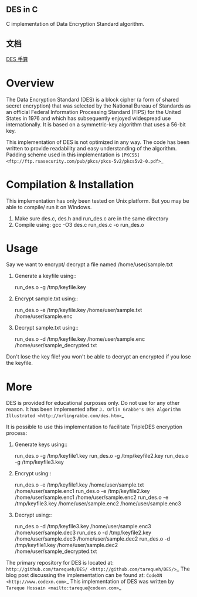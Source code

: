 ## DES in C
C implementation of Data Encryption Standard algorithm.

## 文档
[DES 手算](https://github.com/liukuo362573/DES/blob/master/DES%E6%89%8B%E7%AE%97.pdf)

Overview
========
The Data Encryption Standard (DES) is a block cipher (a form of shared secret encryption) that was selected by the National 
Bureau of Standards as an official Federal Information Processing Standard (FIPS) for the United States in 1976 and which 
has subsequently enjoyed widespread use internationally. It is based on a symmetric-key algorithm that uses a 56-bit key.

This implementation of DES is not optimized in any way. The code has been written to provide readability and easy 
understanding of the algorithm. Padding scheme used in this implementation is `[PKCS5] <ftp://ftp.rsasecurity.com/pub/pkcs/pkcs-5v2/pkcs5v2-0.pdf>`_

Compilation & Installation
==========================
This implementation has only been tested on Unix platform. But you may be able to compile/ run it on Windows.

1. Make sure des.c, des.h and run_des.c are in the same directory 
2. Compile using: gcc -O3 des.c run_des.c -o run_des.o   

Usage
=====
Say we want to encrypt/ decrypt a file named /home/user/sample.txt

1. Generate a keyfile using::

    run_des.o -g /tmp/keyfile.key
2. Encrypt sample.txt using::

    run_des.o -e /tmp/keyfile.key /home/user/sample.txt /home/user/sample.enc
3. Decrypt sample.txt using::

    run_des.o -d /tmp/keyfile.key /home/user/sample.enc /home/user/sample_decrypted.txt

Don't lose the key file! you won't be able to decrypt an encrypted if you lose the keyfile.

More
====
DES is provided for educational purposes only. Do not use for any other reason.
It has been implemented after `J. Orlin Grabbe's DES Algorithm Illustrated <http://orlingrabbe.com/des.htm>`_

It is possible to use this implementation to facilitate TripleDES encryption process:

1. Generate keys using::

    run_des.o -g /tmp/keyfile1.key
    run_des.o -g /tmp/keyfile2.key
    run_des.o -g /tmp/keyfile3.key

2. Encrypt using::

    run_des.o -e /tmp/keyfile1.key /home/user/sample.txt /home/user/sample.enc1
    run_des.o -e /tmp/keyfile2.key /home/user/sample.enc1 /home/user/sample.enc2
    run_des.o -e /tmp/keyfile3.key /home/user/sample.enc2 /home/user/sample.enc3

3. Decrypt using::

    run_des.o -d /tmp/keyfile3.key /home/user/sample.enc3 /home/user/sample.dec3
    run_des.o -d /tmp/keyfile2.key /home/user/sample.dec3 /home/user/sample.dec2
    run_des.o -d /tmp/keyfile1.key /home/user/sample.dec2 /home/user/sample_decrypted.txt

The primary repository for DES is located at: `http://github.com/tarequeh/DES/ <http://github.com/tarequeh/DES/>`_ The blog post
discussing the implementation can be found at: `CodeXN <http://www.codexn.com>`_
This implementation of DES was written by `Tareque Hossain <mailto:tareque@codexn.com>`_

